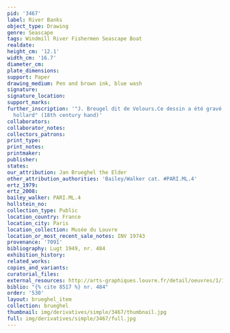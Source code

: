 ```yaml
---
pid: '3467'
label: River Banks
object_type: Drawing
genre: Seascape
tags: Windmill River Fishermen Seascape Boat
realdate: 
height_cm: '12.1'
width_cm: '16.7'
diameter_cm: 
plate_dimensions: 
support: Paper
drawing_medium: Pen and brown ink, blue wash
signature: 
signature_location: 
support_marks: 
further_inscription: '"J. Breugel dit de Velours.Ce dessin a été gravé par vinceslaus
  hollard" (18th century hand)'
collaborators: 
collaborator_notes: 
collectors_patrons: 
print_type: 
print_notes: 
printmaker: 
publisher: 
states: 
our_attribution: Jan Brueghel the Elder
other_attribution_authorities: 'Bailey/Walker cat. #PARI.ML.4'
ertz_1979: 
ertz_2008: 
bailey_walker: PARI.ML.4
hollstein_no: 
collection_type: Public
location_country: France
location_city: Paris
location_collection: Musée du Louvre
location_or_most_recent_sale_notes: INV 19743
provenance: '7091'
bibliography: Lugt 1949, nr. 484
exhibition_history: 
related_works: 
copies_and_variants: 
curatorial_files: 
external_resources: http://arts-graphiques.louvre.fr/detail/oeuvres/1/109885-Bords-de-riviere
biblio: "{% cite 8517 %} nr. 484"
order: '530'
layout: brueghel_item
collection: brueghel
thumbnail: img/derivatives/simple/3467/thumbnail.jpg
full: img/derivatives/simple/3467/full.jpg
---
```

